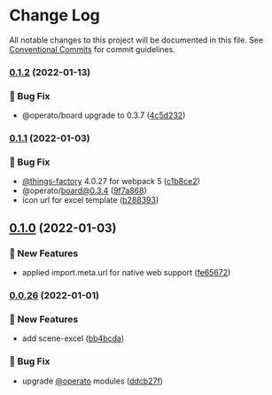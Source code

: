 # Change Log

All notable changes to this project will be documented in this file.
See [Conventional Commits](https://conventionalcommits.org) for commit guidelines.

### [0.1.2](https://github.com/things-scene/operato-scene/compare/v0.1.1...v0.1.2) (2022-01-13)


### :bug: Bug Fix

* @operato/board upgrade to 0.3.7 ([4c5d232](https://github.com/things-scene/operato-scene/commit/4c5d232d185642624501a369449df21b322384ae))



### [0.1.1](https://github.com/things-scene/operato-scene/compare/v0.1.0...v0.1.1) (2022-01-03)


### :bug: Bug Fix

* [@things-factory](https://github.com/things-factory) 4.0.27 for webpack 5 ([c1b8ce2](https://github.com/things-scene/operato-scene/commit/c1b8ce2a4f069a77b75c82ef8abe2b52974fa5a2))
* @operato/board@0.3.4 ([9f7a868](https://github.com/things-scene/operato-scene/commit/9f7a86820280d24b08dabfd9c9b0f46b4c74feed))
* icon url for excel template ([b288393](https://github.com/things-scene/operato-scene/commit/b28839372718e115a2ff6e567e2979f35266dcb3))



## [0.1.0](https://github.com/things-scene/operato-scene/compare/v0.0.26...v0.1.0) (2022-01-03)


### :rocket: New Features

* applied import.meta.url for native web support ([fe65672](https://github.com/things-scene/operato-scene/commit/fe65672550b15276bd9fa79ab7ac886a8502f8b0))



### [0.0.26](https://github.com/things-scene/operato-scene/compare/v0.0.25...v0.0.26) (2022-01-01)


### :rocket: New Features

* add scene-excel ([bb4bcda](https://github.com/things-scene/operato-scene/commit/bb4bcdab98fd1a392cf6c697bc9fbb312765755a))


### :bug: Bug Fix

* upgrade [@operato](https://github.com/operato) modules ([ddcb27f](https://github.com/things-scene/operato-scene/commit/ddcb27f7562243d9fc581fed3090c3be42ce1d28))
